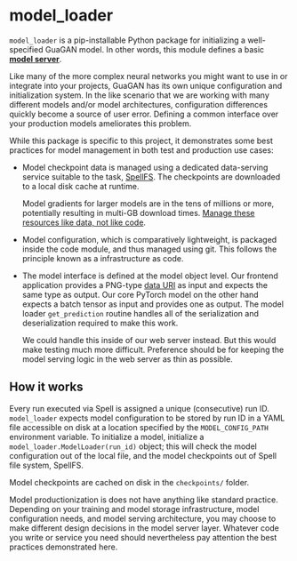 # model_loader

`model_loader` is a pip-installable Python package for initializing a well-specified GuaGAN model. In other words, this module defines a basic [**model server**](https://medium.com/@vikati/the-rise-of-the-model-servers-9395522b6c58).

Like many of the more complex neural networks you might want to use in or integrate into your projects, GuaGAN has its own unique configuration and initialization system. In the like scenario that we are working with many different models and/or model architectures, configuration differences quickly become a source of user error. Defining a common interface over your production models ameliorates this problem.

While this package is specific to this project, it demonstrates some best practices for model management in both test and production use cases:

* Model checkpoint data is managed using a dedicated data-serving service suitable to the task, [SpellFS](https://spell.run/docs/resources). The checkpoints are downloaded to a local disk cache at runtime.

  Model gradients for larger models are in the tens of millions or more, potentially resulting in multi-GB download times. [Manage these resources like data, not like code](https://blog.quiltdata.com/reproduce-a-machine-learning-model-build-in-four-lines-of-code-b4f0a5c5f8c8).

* Model configuration, which is comparatively lightweight, is packaged inside the code module, and thus managed using git. This follows the principle known as a infrastructure as code.

* The model interface is defined at the model object level. Our frontend application provides a PNG-type [data URI](https://developer.mozilla.org/en-US/docs/Web/HTTP/Basics_of_HTTP/Data_URIs) as input and expects the same type as output. Our core PyTorch model on the other hand expects a batch tensor as input and provides one as output. The model loader `get_prediction` routine handles all of the serialization and deserialization required to make this work.

  We could handle this inside of our web server instead. But this would make testing much more difficult. Preference should be for keeping the model serving logic in the web server as thin as possible.

## How it works

Every run executed via Spell is assigned a unique (consecutive) run ID. `model_loader` expects model configuration to be stored by run ID in a YAML file accessible on disk at a location specified by the `MODEL_CONFIG_PATH` environment variable. To initialize a model, initialize a `model_loader.ModelLoader(run_id)` object; this will check the model configuration out of the local file, and the model checkpoints out of Spell file system, SpellFS.

Model checkpoints are cached on disk in the `checkpoints/` folder.

Model productionization is does not have anything like standard practice. Depending on your training and model storage infrastructure, model configuration needs, and model serving architecture, you may choose to make different design decisions in the model server layer. Whatever code you write or service you need should nevertheless pay attention the best practices demonstrated here.

